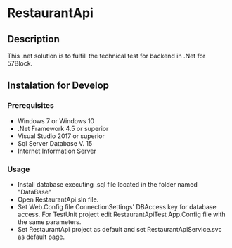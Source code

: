 # RestaurantApi

## Description
This .net solution is to fulfill the technical test for backend in .Net for 57Block. 

## Instalation for Develop

### Prerequisites
- Windows 7 or Windows 10
- .Net Framework 4.5 or superior
- Visual Studio 2017 or superior
- Sql Server Database V. 15
- Internet Information Server

### Usage
- Install database executing .sql file located in the folder named "DataBase"
- Open RestaurantApi.sln file.
- Set Web.Config file ConnectionSettings' DBAccess key for database access. For TestUnit project edit RestaurantApiTest App.Config file with the same parameters.
- Set RestaurantApi project as default and set RestaurantApiService.svc as default page.
